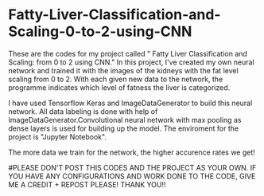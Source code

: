 # Fatty-Liver-Classification-and-Scaling-0-to-2-using-CNN
These are the codes for my project called " Fatty Liver Classification and Scaling: from 0 to 2 using CNN." In this project, I've created my own neural network and trained it with the images of the kidneys with the fat level scaling from 0 to 2. With each given new data to the network, the programme indicates which level of fatness the liver is categorized. 

I have used Tensorflow Keras and ImageDataGenerator to build this neural network. All data labeling is done with help of ImageDataGenerator.Convolutional neural network with max pooling as dense layers is used for building up the model. The enviroment for the project is "Jupyter Notebook".

The more data we train for the network, the higher accurence rates we get!

#PLEASE DON'T POST THIS CODES AND THE PROJECT AS YOUR OWN. IF YOU HAVE ANY CONFIGURATIONS AND WORK DONE TO THE CODE, GIVE ME A CREDIT + REPOST PLEASE! THANK YOU!!

